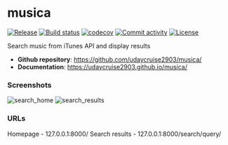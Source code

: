 # musica

[![Release](https://img.shields.io/github/v/release/udaycruise2903/musica)](https://img.shields.io/github/v/release/udaycruise2903/musica)
[![Build status](https://img.shields.io/github/actions/workflow/status/udaycruise2903/musica/main.yml?branch=main)](https://github.com/udaycruise2903/musica/actions/workflows/main.yml?query=branch%3Amain)
[![codecov](https://codecov.io/gh/udaycruise2903/musica/branch/main/graph/badge.svg)](https://codecov.io/gh/udaycruise2903/musica)
[![Commit activity](https://img.shields.io/github/commit-activity/m/udaycruise2903/musica)](https://img.shields.io/github/commit-activity/m/udaycruise2903/musica)
[![License](https://img.shields.io/github/license/udaycruise2903/musica)](https://img.shields.io/github/license/udaycruise2903/musica)

Search music from iTunes API and display results

- **Github repository**: <https://github.com/udaycruise2903/musica/>
- **Documentation**:
<https://udaycruise2903.github.io/musica/>


### Screenshots
![search_home](https://user-images.githubusercontent.com/56758575/231538678-68dd54f1-def1-4e0b-90e1-55f4ac8e92e7.png)
![search_results](https://user-images.githubusercontent.com/56758575/231538701-c1083c9c-cf2d-4365-b4a6-366e4f607584.png)


### URLs

Homepage          - 127.0.0.1:8000/
Search results    - 127.0.0.1:8000/search/query/
